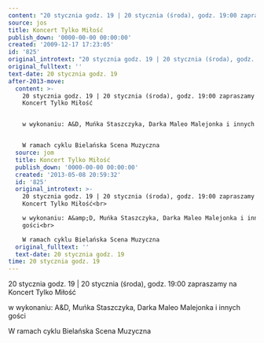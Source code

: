 ```yaml
---
content: "20 stycznia godz. 19 | 20 stycznia (środa), godz. 19:00 zapraszamy na Koncert Tylko Miłość\n\nw wykonaniu: A&D, Muńka Staszczyka, Darka Maleo Malejonka i innych gości\n\nW ramach cyklu Bielańska Scena Muzyczna\n\n<!--CONTENT FROM OLD SERVER (jos before 2013): 20 stycznia godz. 19 | 20 stycznia (środa), godz. 19:00 zapraszamy na Koncert Tylko Miłość\n\r\nw wykonaniu: A&D, Muńka Staszczyka, Darka Maleo Malejonka i innych gości\n\r\nW ramach cyklu Bielańska Scena Muzyczna\n-->"
source: jos
title: Koncert Tylko Miłość
publish_down: '0000-00-00 00:00:00'
created: '2009-12-17 17:23:05'
id: '825'
original_introtext: "20 stycznia godz. 19 | 20 stycznia (środa), godz. 19:00 zapraszamy na Koncert Tylko Miłość<br>\r\nw wykonaniu: A&amp;D, Muńka Staszczyka, Darka Maleo Malejonka i innych gości<br>\r\nW ramach cyklu Bielańska Scena Muzyczna"
original_fulltext: ''
text-date: 20 stycznia godz. 19
after-2013-move:
  content: >-
    20 stycznia godz. 19 | 20 stycznia (środa), godz. 19:00 zapraszamy na
    Koncert Tylko Miłość


    w wykonaniu: A&D, Muńka Staszczyka, Darka Maleo Malejonka i innych gości


    W ramach cyklu Bielańska Scena Muzyczna
  source: jom
  title: Koncert Tylko Miłość
  publish_down: '0000-00-00 00:00:00'
  created: '2013-05-08 20:59:32'
  id: '825'
  original_introtext: >-
    20 stycznia godz. 19 | 20 stycznia (środa), godz. 19:00 zapraszamy na
    Koncert Tylko Miłość<br>

    w wykonaniu: A&amp;D, Muńka Staszczyka, Darka Maleo Malejonka i innych
    gości<br>

    W ramach cyklu Bielańska Scena Muzyczna
  original_fulltext: ''
  text-date: 20 stycznia godz. 19
time: 20 stycznia godz. 19
---
```

20 stycznia godz. 19 | 20 stycznia (środa), godz. 19:00 zapraszamy na Koncert Tylko Miłość

w wykonaniu: A&D, Muńka Staszczyka, Darka Maleo Malejonka i innych gości

W ramach cyklu Bielańska Scena Muzyczna

<!--CONTENT FROM OLD SERVER (jos before 2013): 20 stycznia godz. 19 | 20 stycznia (środa), godz. 19:00 zapraszamy na Koncert Tylko Miłość

w wykonaniu: A&D, Muńka Staszczyka, Darka Maleo Malejonka i innych gości

W ramach cyklu Bielańska Scena Muzyczna
-->

<!--{{json:{"created_date":"2009-12-17 17:23:05","publish_down":"0000-00-00 00:00:00","id":"825"}}}-->